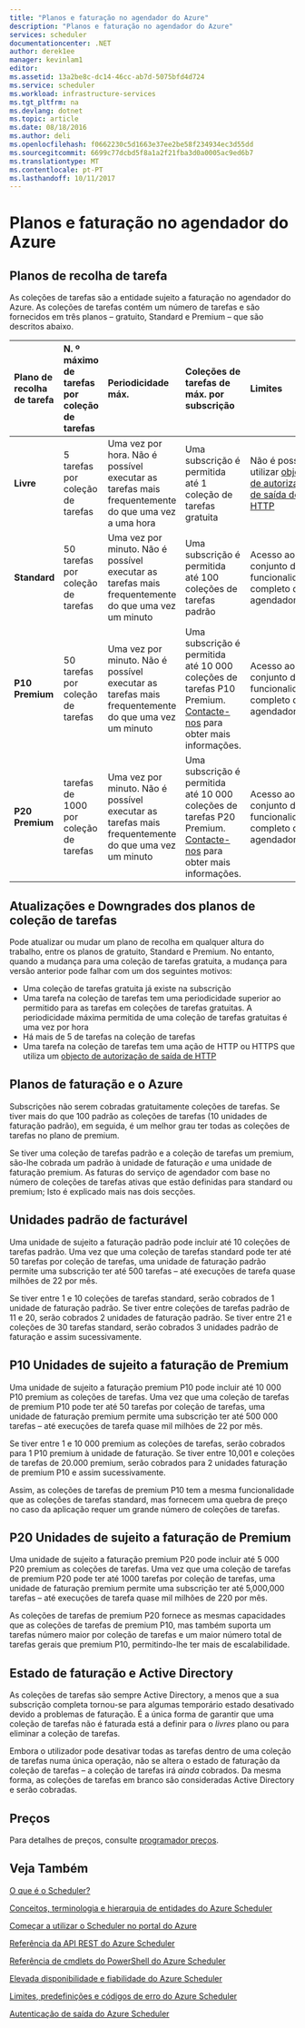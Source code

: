 ```yaml
---
title: "Planos e faturação no agendador do Azure"
description: "Planos e faturação no agendador do Azure"
services: scheduler
documentationcenter: .NET
author: derek1ee
manager: kevinlam1
editor: 
ms.assetid: 13a2be8c-dc14-46cc-ab7d-5075bfd4d724
ms.service: scheduler
ms.workload: infrastructure-services
ms.tgt_pltfrm: na
ms.devlang: dotnet
ms.topic: article
ms.date: 08/18/2016
ms.author: deli
ms.openlocfilehash: f0662230c5d1663e37ee2be58f234934ec3d55dd
ms.sourcegitcommit: 6699c77dcbd5f8a1a2f21fba3d0a0005ac9ed6b7
ms.translationtype: MT
ms.contentlocale: pt-PT
ms.lasthandoff: 10/11/2017
---
```

# <a name="plans-and-billing-in-azure-scheduler"></a>Planos e faturação no agendador do Azure
## <a name="job-collection-plans"></a>Planos de recolha de tarefa
As coleções de tarefas são a entidade sujeito a faturação no agendador do Azure. As coleções de tarefas contém um número de tarefas e são fornecidos em três planos – gratuito, Standard e Premium – que são descritos abaixo.

| **Plano de recolha de tarefa** | **N. º máximo de tarefas por coleção de tarefas** | **Periodicidade máx.** | **Coleções de tarefas de máx. por subscrição** | **Limites** |
|:--- |:--- |:--- |:--- |:--- |
| **Livre** |5 tarefas por coleção de tarefas |Uma vez por hora. Não é possível executar as tarefas mais frequentemente do que uma vez a uma hora |Uma subscrição é permitida até 1 coleção de tarefas gratuita |Não é possível utilizar [objecto de autorização de saída de HTTP](scheduler-outbound-authentication.md) |
| **Standard** |50 tarefas por coleção de tarefas |Uma vez por minuto. Não é possível executar as tarefas mais frequentemente do que uma vez um minuto |Uma subscrição é permitida até 100 coleções de tarefas padrão |Acesso ao conjunto de funcionalidades completo do agendador |
| **P10 Premium** |50 tarefas por coleção de tarefas |Uma vez por minuto. Não é possível executar as tarefas mais frequentemente do que uma vez um minuto |Uma subscrição é permitida até 10 000 coleções de tarefas P10 Premium. <a href="mailto:wapteams@microsoft.com">Contacte-nos</a> para obter mais informações. |Acesso ao conjunto de funcionalidades completo do agendador |
| **P20 Premium** |tarefas de 1000 por coleção de tarefas |Uma vez por minuto. Não é possível executar as tarefas mais frequentemente do que uma vez um minuto |Uma subscrição é permitida até 10 000 coleções de tarefas P20 Premium. <a href="mailto:wapteams@microsoft.com">Contacte-nos</a> para obter mais informações. |Acesso ao conjunto de funcionalidades completo do agendador |

## <a name="upgrades-and-downgrades-of-job-collection-plans"></a>Atualizações e Downgrades dos planos de coleção de tarefas
Pode atualizar ou mudar um plano de recolha em qualquer altura do trabalho, entre os planos de gratuito, Standard e Premium. No entanto, quando a mudança para uma coleção de tarefas gratuita, a mudança para versão anterior pode falhar com um dos seguintes motivos:

* Uma coleção de tarefas gratuita já existe na subscrição
* Uma tarefa na coleção de tarefas tem uma periodicidade superior ao permitido para as tarefas em coleções de tarefas gratuitas. A periodicidade máxima permitida de uma coleção de tarefas gratuitas é uma vez por hora
* Há mais de 5 de tarefas na coleção de tarefas
* Uma tarefa na coleção de tarefas tem uma ação de HTTP ou HTTPS que utiliza um [objecto de autorização de saída de HTTP](scheduler-outbound-authentication.md)

## <a name="billing-and-azure-plans"></a>Planos de faturação e o Azure
Subscrições não serem cobradas gratuitamente coleções de tarefas. Se tiver mais do que 100 padrão as coleções de tarefas (10 unidades de faturação padrão), em seguida, é um melhor grau ter todas as coleções de tarefas no plano de premium.

Se tiver uma coleção de tarefas padrão e a coleção de tarefas um premium, são-lhe cobrada um padrão à unidade de faturação *e* uma unidade de faturação premium. As faturas do serviço de agendador com base no número de coleções de tarefas ativas que estão definidas para standard ou premium; Isto é explicado mais nas dois secções.

## <a name="standard-billable-units"></a>Unidades padrão de facturável
Uma unidade de sujeito a faturação padrão pode incluir até 10 coleções de tarefas padrão. Uma vez que uma coleção de tarefas standard pode ter até 50 tarefas por coleção de tarefas, uma unidade de faturação padrão permite uma subscrição ter até 500 tarefas – até execuções de tarefa quase milhões de 22 por mês.

Se tiver entre 1 e 10 coleções de tarefas standard, serão cobrados de 1 unidade de faturação padrão. Se tiver entre coleções de tarefas padrão de 11 e 20, serão cobrados 2 unidades de faturação padrão. Se tiver entre 21 e coleções de 30 tarefas standard, serão cobrados 3 unidades padrão de faturação e assim sucessivamente.

## <a name="p10-premium-billable-units"></a>P10 Unidades de sujeito a faturação de Premium
Uma unidade de sujeito a faturação premium P10 pode incluir até 10 000 P10 premium as coleções de tarefas. Uma vez que uma coleção de tarefas de premium P10 pode ter até 50 tarefas por coleção de tarefas, uma unidade de faturação premium permite uma subscrição ter até 500 000 tarefas – até execuções de tarefa quase mil milhões de 22 por mês.

Se tiver entre 1 e 10 000 premium as coleções de tarefas, serão cobrados para 1 P10 premium à unidade de faturação. Se tiver entre 10,001 e coleções de tarefas de 20.000 premium, serão cobrados para 2 unidades faturação de premium P10 e assim sucessivamente.

Assim, as coleções de tarefas de premium P10 tem a mesma funcionalidade que as coleções de tarefas standard, mas fornecem uma quebra de preço no caso da aplicação requer um grande número de coleções de tarefas.

## <a name="p20-premium-billable-units"></a>P20 Unidades de sujeito a faturação de Premium
Uma unidade de sujeito a faturação premium P20 pode incluir até 5 000 P20 premium as coleções de tarefas. Uma vez que uma coleção de tarefas de premium P20 pode ter até 1000 tarefas por coleção de tarefas, uma unidade de faturação premium permite uma subscrição ter até 5,000,000 tarefas – até execuções de tarefa quase mil milhões de 220 por mês.

As coleções de tarefas de premium P20 fornece as mesmas capacidades que as coleções de tarefas de premium P10, mas também suporta um tarefas número maior por coleção de tarefas e um maior número total de tarefas gerais que premium P10, permitindo-lhe ter mais de escalabilidade.

## <a name="billing-and-active-status"></a>Estado de faturação e Active Directory
As coleções de tarefas são sempre Active Directory, a menos que a sua subscrição completa tornou-se para algumas temporário estado desativado devido a problemas de faturação. É a única forma de garantir que uma coleção de tarefas não é faturada está a definir para o *livres* plano ou para eliminar a coleção de tarefas.

Embora o utilizador pode desativar todas as tarefas dentro de uma coleção de tarefas numa única operação, não se altera o estado de faturação da coleção de tarefas – a coleção de tarefas irá *ainda* cobrados. Da mesma forma, as coleções de tarefas em branco são consideradas Active Directory e serão cobradas.

## <a name="pricing"></a>Preços
Para detalhes de preços, consulte [programador preços](https://azure.microsoft.com/pricing/details/scheduler/).

## <a name="see-also"></a>Veja Também
 [O que é o Scheduler?](scheduler-intro.md)

 [Conceitos, terminologia e hierarquia de entidades do Azure Scheduler](scheduler-concepts-terms.md)

 [Começar a utilizar o Scheduler no portal do Azure](scheduler-get-started-portal.md)

 [Referência da API REST do Azure Scheduler](https://msdn.microsoft.com/library/mt629143)

 [Referência de cmdlets do PowerShell do Azure Scheduler](scheduler-powershell-reference.md)

 [Elevada disponibilidade e fiabilidade do Azure Scheduler](scheduler-high-availability-reliability.md)

 [Limites, predefinições e códigos de erro do Azure Scheduler](scheduler-limits-defaults-errors.md)

 [Autenticação de saída do Azure Scheduler](scheduler-outbound-authentication.md)

